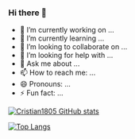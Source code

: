 ### Hi there 👋



- 🔭 I’m currently working on ...
- 🌱 I’m currently learning ...
- 👯 I’m looking to collaborate on ...
- 🤔 I’m looking for help with ...
- 💬 Ask me about ...
- 📫 How to reach me: ...
- 😄 Pronouns: ...
- ⚡ Fun fact: ...

[![Cristian1805 GitHub stats](https://github-readme-stats.vercel.app/api?username=Cristian1805)](https://github.com/Cristian1805/github-readme-stats)

[![Top Langs](https://github-readme-stats.vercel.app/api/top-langs/?username=Cristian1805&langs_count=8)](https://github.com/Cristian1805/github-readme-stats)



